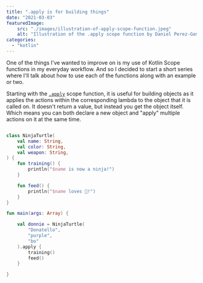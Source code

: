 ```yaml
---
title: ".apply is for building things"
date: "2021-03-03"
featuredImage:
    src: "./images/illustration-of-apply-scope-function.jpeg"
    alt: "Illustration of the .apply scope function by Daniel Perez-Gomez"
categories: 
  - "kotlin"
---
```


One of the things I've wanted to improve on is my use of Kotlin Scope functions in my everyday workflow. And so I decided to start a short series where I'll talk about how to use each of the functions along with an example or two.

Starting with the [`.apply`](https://kotlinlang.org/docs/scope-functions.html#apply) scope function, it is useful for building objects as it applies the actions within the corresponding lambda to the object that it is called on. It doesn't return a value, but instead you get the object itself. Which means you can both declare a new object and "apply" multiple actions on it at the same time.

```kotlin

class NinjaTurtle(
    val name: String,
    val color: String,
    val weapon: String,
) {
    fun training() {
        println("$name is now a ninja!")
    }

    fun feed() {
        println("$name loves 🍕!")
    }
}

fun main(args: Array) {

    val donnie = NinjaTurtle(
        "Donatello",
        "purple",
        "bo"
    ).apply {
        training()
        feed()
    }

}
```

